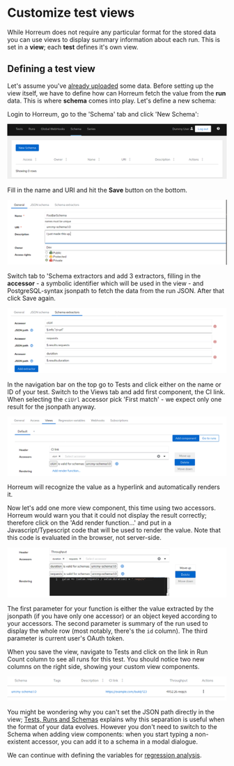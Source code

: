# Customize test views

While Horreum does not require any particular format for the stored data you can use views to display summary information about each run. This is set in a **view**; each **test** defines it's own view.

## Defining a test view

Let's assume you've [already uploaded](./upload.html) some data. Before setting up the view itself, we have to define how can Horreum fetch the value from the **run** data. This is where **schema** comes into play. Let's define a new schema:

Login to Horreum, go to the 'Schema' tab and click 'New Schema':

<div class="screenshot"><img src="/assets/images/customize_views/00_schemas.png" /></div>

Fill in the name and URI and hit the **Save** button on the bottom.

<div class="screenshot"><img src="/assets/images/customize_views/01_new_schema.png" /></div>

Switch tab to 'Schema extractors and add 3 extractors, filling in the **accessor** - a symbolic identifier which will be used in the view - and PostgreSQL-syntax jsonpath to fetch the data from the run JSON. After that click Save again.

<div class="screenshot"><img src="/assets/images/customize_views/02_extractors.png" /></div>

In the navigation bar on the top go to Tests and click either on the name or ID of your test. Switch to the Views tab and add first component, the CI link. When selecting the `ciUrl` accessor pick 'First match' - we expect only one result for the jsonpath anyway.

<div class="screenshot"><img src="/assets/images/customize_views/03_view.png" /></div>

Horreum will recognize the value as a hyperlink and automatically renders it.

Now let's add one more view component, this time using two accessors. Horreum would warn you that it could not display the result correctly; therefore click on the 'Add render function...' and put in a Javascript/Typescript code that will be used to render the value. Note that this code is evaluated in the browser, not server-side.

<div class="screenshot"><img src="/assets/images/customize_views/04_throughput.png" /></div>

The first parameter for your function is either the value extracted by the jsonpath (if you have only one accessor) or an object keyed according to your accessors. The second parameter is summary of the run used to display the whole row (most notably, there's the `id` column). The third parameter is current user's OAuth token.

When you save the view, navigate to Tests and click on the link in Run Count column to see all runs for this test. You should notice two new columns on the right side, showing your custom view components.

<div class="screenshot"><img src="/assets/images/customize_views/05_columns.png" /></div>

You might be wondering why you can't set the JSON path directly in the view; [Tests, Runs and Schemas](/docs/test_run_schema.html) explains why this separation is useful when the format of your data evolves. However you don't need to switch to the Schema when adding view components: when you start typing a non-existent accessor, you can add it to a schema in a modal dialogue.

We can continue with defining the variables for [regression analysis](/docs/regression.html).

